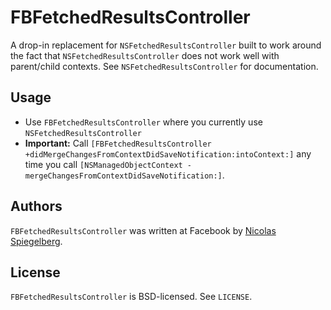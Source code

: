 FBFetchedResultsController
==========================

A drop-in replacement for `NSFetchedResultsController` built to work around the fact that `NSFetchedResultsController` does not work well with parent/child contexts. See `NSFetchedResultsController` for documentation.

Usage
-----

- Use `FBFetchedResultsController` where you currently use `NSFetchedResultsController`
- **Important:** Call `[FBFetchedResultsController +didMergeChangesFromContextDidSaveNotification:intoContext:]` any time you call `[NSManagedObjectContext -mergeChangesFromContextDidSaveNotification:]`.

Authors
-------

`FBFetchedResultsController` was written at Facebook by [Nicolas Spiegelberg](https://www.facebook.com/nspiegelberg).

License
-------

`FBFetchedResultsController` is BSD-licensed. See `LICENSE`.
